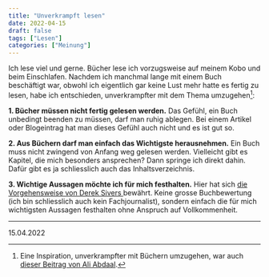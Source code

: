 ```yaml
---
title: "Unverkrampft lesen"
date: 2022-04-15
draft: false
tags: ["Lesen"]
categories: ["Meinung"]
---
```


Ich lese viel und gerne. Bücher lese ich vorzugsweise auf meinem Kobo und beim Einschlafen. Nachdem ich manchmal lange mit einem Buch beschäftigt war, obwohl ich eigentlich gar keine Lust mehr hatte es fertig zu lesen, habe ich entschieden, unverkrampfter mit dem Thema umzugehen[^1]:

**1. Bücher müssen nicht fertig gelesen werden.** Das Gefühl, ein Buch unbedingt beenden zu müssen, darf man ruhig ablegen. Bei einem Artikel oder Blogeintrag hat man dieses Gefühl auch nicht und es ist gut so.

**2. Aus Büchern darf man einfach das Wichtigste herausnehmen.** Ein Buch muss nicht zwingend von Anfang weg gelesen werden. Vielleicht gibt es Kapitel, die mich besonders ansprechen? Dann springe ich direkt dahin. Dafür gibt es ja schliesslich auch das Inhaltsverzeichnis.

**3. Wichtige Aussagen möchte ich für mich festhalten.** Hier hat sich [die Vorgehensweise von Derek Sivers ](https://sive.rs/bfaq) bewährt. Keine grosse Buchbewertung (ich bin schliesslich auch kein Fachjournalist), sondern einfach die für mich wichtigsten Aussagen festhalten ohne Anspruch auf Vollkommenheit.

---
15.04.2022 

[^1]: Eine Inspiration, unverkrampfter mit Büchern umzugehen, war auch [dieser Beitrag von Ali Abdaal](https://youtu.be/8tKuviI68Ss).